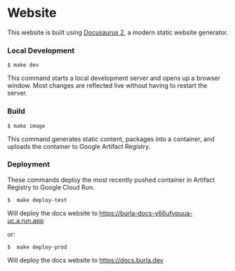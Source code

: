 # Website

This website is built using [Docusaurus 2](https://docusaurus.io/), a modern static website generator.

### Local Development

```
$ make dev
```

This command starts a local development server and opens up a browser window. Most changes are reflected live without having to restart the server.

### Build

```
$ make image
```

This command generates static content, packages into a container, and uploads the container to Google Artifact Registry.

### Deployment

These commands deploy the most recently pushed container in Artifact Registry to Google Cloud Run.

```
$  make deploy-test
```

Will deploy the docs website to https://burla-docs-y66ufvpuua-uc.a.run.app

or:

```
$  make deploy-prod
```

Will deploy the docs website to https://docs.burla.dev
